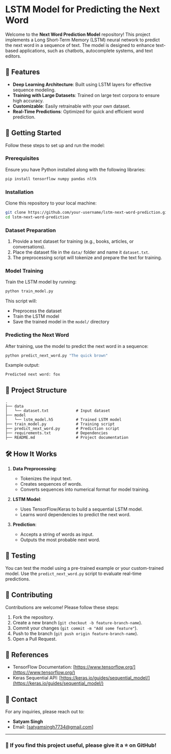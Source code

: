 # LSTM Model for Predicting the Next Word

Welcome to the **Next Word Prediction Model** repository! This project implements a Long Short-Term Memory (LSTM) neural network to predict the next word in a sequence of text. The model is designed to enhance text-based applications, such as chatbots, autocomplete systems, and text editors.

## 📌 Features

- **Deep Learning Architecture**: Built using LSTM layers for effective sequence modeling.
- **Training with Large Datasets**: Trained on large text corpora to ensure high accuracy.
- **Customizable**: Easily retrainable with your own dataset.
- **Real-Time Predictions**: Optimized for quick and efficient word prediction.

## 🚀 Getting Started

Follow these steps to set up and run the model:

### Prerequisites

Ensure you have Python installed along with the following libraries:

```bash
pip install tensorflow numpy pandas nltk
```

### Installation

Clone this repository to your local machine:

```bash
git clone https://github.com/your-username/lstm-next-word-prediction.git
cd lstm-next-word-prediction
```

### Dataset Preparation

1. Provide a text dataset for training (e.g., books, articles, or conversations).
2. Place the dataset file in the `data/` folder and name it `dataset.txt`.
3. The preprocessing script will tokenize and prepare the text for training.

### Model Training

Train the LSTM model by running:

```bash
python train_model.py
```

This script will:
- Preprocess the dataset
- Train the LSTM model
- Save the trained model in the `model/` directory

### Predicting the Next Word

After training, use the model to predict the next word in a sequence:

```bash
python predict_next_word.py "The quick brown"
```

Example output:
```
Predicted next word: fox
```

## 📂 Project Structure

```
.
├── data
│   └── dataset.txt            # Input dataset
├── model
│   └── lstm_model.h5          # Trained LSTM model
├── train_model.py             # Training script
├── predict_next_word.py       # Prediction script
├── requirements.txt           # Dependencies
├── README.md                  # Project documentation
```

## 🛠️ How It Works

1. **Data Preprocessing**:
   - Tokenizes the input text.
   - Creates sequences of words.
   - Converts sequences into numerical format for model training.

2. **LSTM Model**:
   - Uses TensorFlow/Keras to build a sequential LSTM model.
   - Learns word dependencies to predict the next word.

3. **Prediction**:
   - Accepts a string of words as input.
   - Outputs the most probable next word.

## 🧪 Testing

You can test the model using a pre-trained example or your custom-trained model. Use the `predict_next_word.py` script to evaluate real-time predictions.

## 🤝 Contributing

Contributions are welcome! Please follow these steps:

1. Fork the repository.
2. Create a new branch (`git checkout -b feature-branch-name`).
3. Commit your changes (`git commit -m "Add some feature"`).
4. Push to the branch (`git push origin feature-branch-name`).
5. Open a Pull Request.

## 📖 References

- TensorFlow Documentation: [https://www.tensorflow.org/](https://www.tensorflow.org/)
- Keras Sequential API: [https://keras.io/guides/sequential_model/](https://keras.io/guides/sequential_model/)


## 📧 Contact

For any inquiries, please reach out to:
- **Satyam Singh**
- Email: [satyamsingh7734@gmail.com]

---

### 🌟 If you find this project useful, please give it a ⭐ on GitHub!

